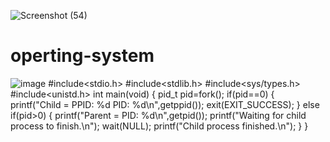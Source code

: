 ![Screenshot (54)](https://user-images.githubusercontent.com/112555562/194502434-df97114d-4a81-4adc-bdfe-0180cba010b5.png)
# operting-system

![image](https://user-images.githubusercontent.com/112555562/194502651-63a4b218-e7b3-44f4-a5b0-2ddf67cc2399.png)
#include<stdio.h>
#include<stdlib.h>
#include<sys/types.h>
#include<unistd.h>
int main(void)
{
	pid_t pid=fork();
	if(pid==0)
	{
		printf("Child = PPID: %d PID: %d\n",getppid());
		exit(EXIT_SUCCESS);
	}
	else if(pid>0)
	{
		printf("Parent = PID: %d\n",getpid());
		printf("Waiting for child process to finish.\n");
		wait(NULL);
		printf("Child process finished.\n");
	}
}
